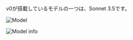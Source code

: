 v0が搭載しているモデルの一つは、Sonnet 3.5です。

![Model](https://r2.e-z.host/30d20ab3-9319-4fe3-a2ee-d158bfedb06f/mcox7uwz.png)

![Model info](https://r2.e-z.host/30d20ab3-9319-4fe3-a2ee-d158bfedb06f/fs2nwv2t.png)